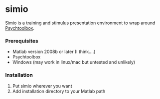 simio
=====

Simio is a training and stimulus presentation environment to wrap around [Psychtoolbox](http://psychtoolbox.org).


### Prerequisites

* Matlab version 2008b or later (I think....)
* Psychtoolbox
* Windows (may work in linux/mac but untested and unlikely)


### Installation


1. Put simio wherever you want
2. Add installation directory to your Matlab path
